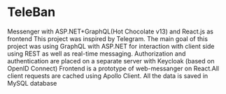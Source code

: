 # TeleBan
Messenger with ASP.NET+GraphQL(Hot Chocolate v13) and React.js as frontend
This project was inspired by Telegram. The main goal of this project was using GraphQL with ASP.NET for interaction with client side using REST
as well as real-time messaging. Authorization and authentication are placed on a separate server with Keycloak (based on OpenID Connect)
Frontend is a prototype of web-messanger on  React.All client requests are cached using Apollo Client.
All the data is saved in MySQL database
